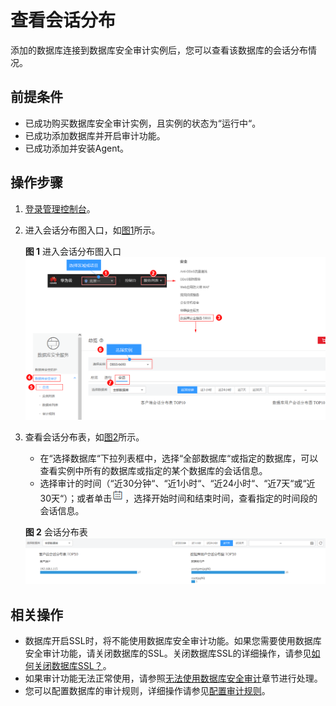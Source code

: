 # 查看会话分布<a name="ZH-CN_TOPIC_0145057231"></a>

添加的数据库连接到数据库安全审计实例后，您可以查看该数据库的会话分布情况。

## 前提条件<a name="section441811405410"></a>

-   已成功购买数据库安全审计实例，且实例的状态为“运行中“。
-   已成功添加数据库并开启审计功能。
-   已成功添加并安装Agent。

## 操作步骤<a name="section16337113512514"></a>

1.  [登录管理控制台](https://console.huaweicloud.com/)。
2.  进入会话分布图入口，如[图1](#fig185931831461)所示。

    **图 1**  进入会话分布图入口<a name="fig185931831461"></a>  
    ![](figures/进入会话分布图入口.png "进入会话分布图入口")

3.  查看会话分布表，如[图2](#fig985311136157)所示。

    -   在“选择数据库“下拉列表框中，选择“全部数据库“或指定的数据库，可以查看实例中所有的数据库或指定的某个数据库的会话信息。
    -   选择审计的时间（“近30分钟“、“近1小时“、“近24小时“、“近7天“或“近30天“）；或者单击![](figures/icon-calendar.png)，选择开始时间和结束时间，查看指定的时间段的会话信息。

    **图 2**  会话分布表<a name="fig985311136157"></a>  
    ![](figures/会话分布表.png "会话分布表")


## 相关操作<a name="section461043075716"></a>

-   数据库开启SSL时，将不能使用数据库安全审计功能。如果您需要使用数据库安全审计功能，请关闭数据库的SSL。关闭数据库SSL的详细操作，请参见[如何关闭数据库SSL？](https://support.huaweicloud.com/dbss_faq/dbss_01_0283.html)。
-   如果审计功能无法正常使用，请参照[无法使用数据库安全审计](无法使用数据库安全审计.md)章节进行处理。
-   您可以配置数据库的审计规则，详细操作请参见[配置审计规则](添加审计范围.md)。

